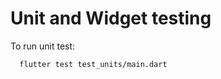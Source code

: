 # Unit and Widget testing

To run unit test:

  ```bash
    flutter test test_units/main.dart
  ```
